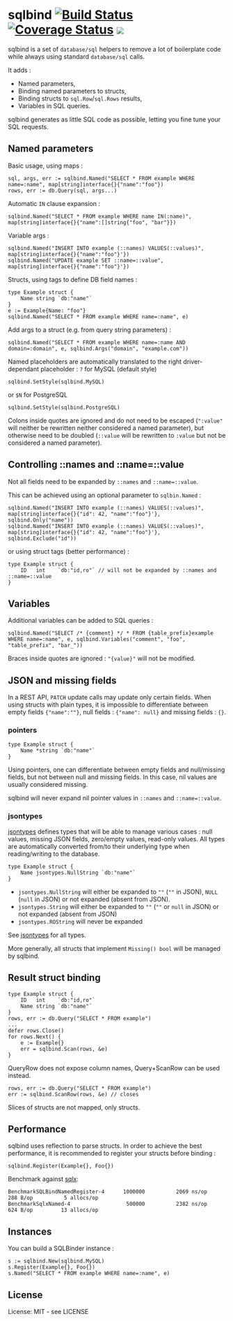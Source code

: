 # sqlbind [![Build Status](https://travis-ci.org/jfbus/sqlbind.svg)](https://travis-ci.org/jfbus/sqlbind) [![Coverage Status](https://coveralls.io/repos/jfbus/sqlbind/badge.svg?branch=master&service=github)](https://coveralls.io/github/jfbus/sqlbind?branch=master) [![](https://godoc.org/github.com/jfbus/sqlbind?status.svg)](http://godoc.org/github.com/jfbus/sqlbind)

sqlbind is a set of `database/sql` helpers to remove a lot of boilerplate code while always using standard `database/sql` calls.

It adds :

* Named parameters,
* Binding named parameters to structs,
* Binding structs to `sql.Row`/`sql.Rows` results,
* Variables in SQL queries.

sqlbind generates as little SQL code as possible, letting you fine tune your SQL requests.

## Named parameters

Basic usage, using maps :
```
sql, args, err := sqlbind.Named("SELECT * FROM example WHERE name=:name", map[string]interface{}{"name":"foo"})
rows, err := db.Query(sql, args...)
```
Automatic `IN` clause expansion :
```
sqlbind.Named("SELECT * FROM example WHERE name IN(:name)", map[string]interface{}{"name":[]string{"foo", "bar"}})
```
Variable args :
```
sqlbind.Named("INSERT INTO example (::names) VALUES(::values)", map[string]interface{}{"name":"foo"}'})
sqlbind.Named("UPDATE example SET ::name=::value", map[string]interface{}{"name":"foo"}'})
```
Structs, using tags to define DB field names :
```
type Example struct {
	Name string `db:"name"`
}
e := Example{Name: "foo"}
sqlbind.Named("SELECT * FROM example WHERE name=:name", e)
```
Add args to a struct (e.g. from query string parameters) :
```
sqlbind.Named("SELECT * FROM example WHERE name=:name AND domain=:domain", e, sqlbind.Args("domain", "example.com"))
```

Named placeholders are automatically translated to the right driver-dependant placeholder : `?` for MySQL (default style)
```
sqlbind.SetStyle(sqlbind.MySQL)
```
or `$N` for PostgreSQL
```
sqlbind.SetStyle(sqlbind.PostgreSQL)
```

Colons inside quotes are ignored and do not need to be escaped (`":value"` will neither be rewritten neither considered a named parameter), but otherwise need to be doubled (`::value` will be rewritten to `:value` but not be considered a named parameter).

## Controlling ::names and ::name=::value

Not all fields need to be expanded by `::names` and `::name=::value`.

This can be achieved using an optional parameter to `sqlbin.Named` :
```
sqlbind.Named("INSERT INTO example (::names) VALUES(::values)", map[string]interface{}{"id": 42, "name":"foo"}'}, sqlbind.Only("name"))
sqlbind.Named("INSERT INTO example (::names) VALUES(::values)", map[string]interface{}{"id": 42, "name":"foo"}'}, sqlbind.Exclude("id"))
```
or using struct tags (better performance) :
```
type Example struct {
	ID   int    `db:"id,ro"` // will not be expanded by ::names and ::name=::value
}
```

## Variables

Additional variables can be added to SQL queries :
```
sqlbind.Named("SELECT /* {comment} */ * FROM {table_prefix}example WHERE name=:name", e, sqlbind.Variables("comment", "foo", "table_prefix", "bar_"))
```

Braces inside quotes are ignored : `"{value}"` will not be modified.

## JSON and missing fields

In a REST API, `PATCH` update calls may update only certain fields. When using structs with plain types, it is impossible to differentiate between empty fields `{"name":""}`, null fields : `{"name": null}` and missing fields : `{}`.

### pointers

```
type Example struct {
	Name *string `db:"name"`
}
```

Using pointers, one can differentiate between empty fields and null/missing fields, but not between null and missing fields. In this case, nil values are usually considered missing.

sqlbind will never expand nil pointer values in `::names` and `::name=::value`.

### jsontypes

[jsontypes](https://github.com/jfbus/jsontypes) defines types that will be able to manage various cases : null values, missing JSON fields, zero/empty values, read-only values. All types are automatically converted from/to their underlying type when reading/writing to the database.

```
type Example struct {
	Name jsontypes.NullString `db:"name"`
}
```

* `jsontypes.NullString` will either be expanded to `""` (`""` in JSON), `NULL` (`null` in JSON) or not expanded (absent from JSON).
* `jsontypes.String` will either be expanded to `""` (`""` or `null` in JSON) or not expanded (absent from JSON)
* `jsontypes.ROString` will never be expanded

See [jsontypes](https://github.com/jfbus/jsontypes) for all types.

More generally, all structs that implement `Missing() bool` will be managed by sqlbind.

## Result struct binding

```
type Example struct {
	ID   int    `db:"id,ro"`
	Name string `db:"name"`
}
rows, err := db.Query("SELECT * FROM example")
...
defer rows.Close()
for rows.Next() {
    e := Example{}
    err = sqlbind.Scan(rows, &e)
}
```
QueryRow does not expose column names, Query+ScanRow can be used instead.
```
rows, err := db.Query("SELECT * FROM example")
err := sqlbind.ScanRow(rows, &e) // closes
```

Slices of structs are not mapped, only structs.

## Performance

sqlbind uses reflection to parse structs. In order to achieve the best performance, it is recommended to register your structs before binding :
```
sqlbind.Register(Example{}, Foo{})
```

Benchmark against [sqlx](https://github.com/jmoiron/sqlx):

```
BenchmarkSQLBindNamedRegister-4  	 1000000	      2069 ns/op	     288 B/op	       5 allocs/op
BenchmarkSqlxNamed-4             	  500000	      2382 ns/op	     624 B/op	      13 allocs/op
```

## Instances

You can build a SQLBinder instance :
```
s := sqlbind.New(sqlbind.MySQL)
s.Register(Example{}, Foo{})
s.Named("SELECT * FROM example WHERE name=:name", e)
```

## License

License: MIT - see LICENSE

